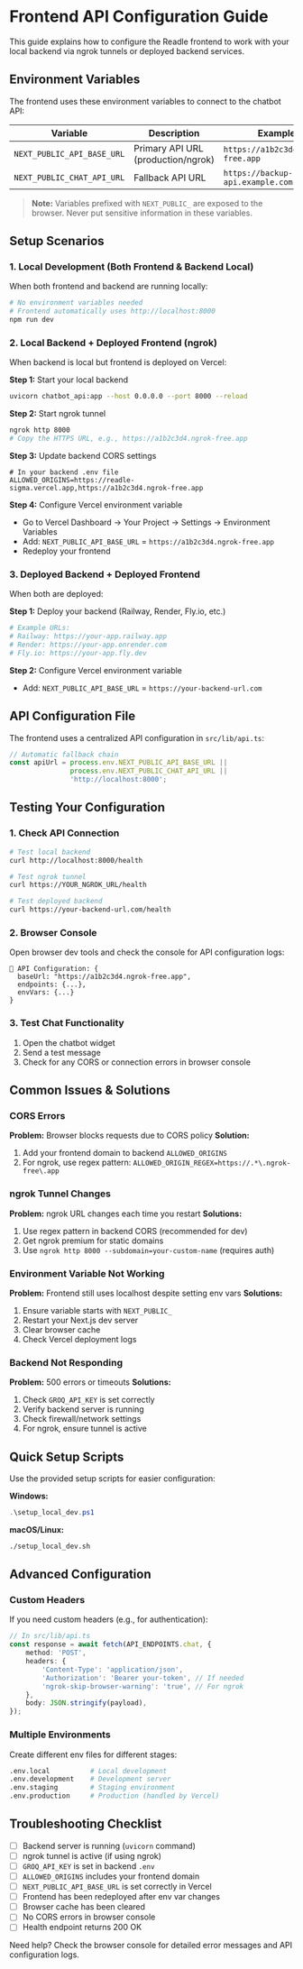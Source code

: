 # Frontend API Configuration Guide

This guide explains how to configure the Readle frontend to work with your local backend via ngrok tunnels or deployed backend services.

## Environment Variables

The frontend uses these environment variables to connect to the chatbot API:

| Variable | Description | Example |
|----------|-------------|---------|
| `NEXT_PUBLIC_API_BASE_URL` | Primary API URL (production/ngrok) | `https://a1b2c3d4.ngrok-free.app` |
| `NEXT_PUBLIC_CHAT_API_URL` | Fallback API URL | `https://backup-api.example.com` |

> **Note:** Variables prefixed with `NEXT_PUBLIC_` are exposed to the browser. Never put sensitive information in these variables.

## Setup Scenarios

### 1. Local Development (Both Frontend & Backend Local)

When both frontend and backend are running locally:

```bash
# No environment variables needed
# Frontend automatically uses http://localhost:8000
npm run dev
```

### 2. Local Backend + Deployed Frontend (ngrok)

When backend is local but frontend is deployed on Vercel:

**Step 1:** Start your local backend
```bash
uvicorn chatbot_api:app --host 0.0.0.0 --port 8000 --reload
```

**Step 2:** Start ngrok tunnel
```bash
ngrok http 8000
# Copy the HTTPS URL, e.g., https://a1b2c3d4.ngrok-free.app
```

**Step 3:** Update backend CORS settings
```env
# In your backend .env file
ALLOWED_ORIGINS=https://readle-sigma.vercel.app,https://a1b2c3d4.ngrok-free.app
```

**Step 4:** Configure Vercel environment variable
- Go to Vercel Dashboard → Your Project → Settings → Environment Variables
- Add: `NEXT_PUBLIC_API_BASE_URL` = `https://a1b2c3d4.ngrok-free.app`
- Redeploy your frontend

### 3. Deployed Backend + Deployed Frontend

When both are deployed:

**Step 1:** Deploy your backend (Railway, Render, Fly.io, etc.)
```bash
# Example URLs:
# Railway: https://your-app.railway.app
# Render: https://your-app.onrender.com
# Fly.io: https://your-app.fly.dev
```

**Step 2:** Configure Vercel environment variable
- Add: `NEXT_PUBLIC_API_BASE_URL` = `https://your-backend-url.com`

## API Configuration File

The frontend uses a centralized API configuration in `src/lib/api.ts`:

```typescript
// Automatic fallback chain
const apiUrl = process.env.NEXT_PUBLIC_API_BASE_URL || 
               process.env.NEXT_PUBLIC_CHAT_API_URL || 
               'http://localhost:8000';
```

## Testing Your Configuration

### 1. Check API Connection
```bash
# Test local backend
curl http://localhost:8000/health

# Test ngrok tunnel
curl https://YOUR_NGROK_URL/health

# Test deployed backend
curl https://your-backend-url.com/health
```

### 2. Browser Console
Open browser dev tools and check the console for API configuration logs:
```
🔧 API Configuration: {
  baseUrl: "https://a1b2c3d4.ngrok-free.app",
  endpoints: {...},
  envVars: {...}
}
```

### 3. Test Chat Functionality
1. Open the chatbot widget
2. Send a test message
3. Check for any CORS or connection errors in browser console

## Common Issues & Solutions

### CORS Errors
**Problem:** Browser blocks requests due to CORS policy
**Solution:** 
1. Add your frontend domain to backend `ALLOWED_ORIGINS`
2. For ngrok, use regex pattern: `ALLOWED_ORIGIN_REGEX=https://.*\.ngrok-free\.app`

### ngrok Tunnel Changes
**Problem:** ngrok URL changes each time you restart
**Solutions:**
1. Use regex pattern in backend CORS (recommended for dev)
2. Get ngrok premium for static domains
3. Use `ngrok http 8000 --subdomain=your-custom-name` (requires auth)

### Environment Variable Not Working
**Problem:** Frontend still uses localhost despite setting env vars
**Solutions:**
1. Ensure variable starts with `NEXT_PUBLIC_`
2. Restart your Next.js dev server
3. Clear browser cache
4. Check Vercel deployment logs

### Backend Not Responding
**Problem:** 500 errors or timeouts
**Solutions:**
1. Check `GROQ_API_KEY` is set correctly
2. Verify backend server is running
3. Check firewall/network settings
4. For ngrok, ensure tunnel is active

## Quick Setup Scripts

Use the provided setup scripts for easier configuration:

**Windows:**
```powershell
.\setup_local_dev.ps1
```

**macOS/Linux:**
```bash
./setup_local_dev.sh
```

## Advanced Configuration

### Custom Headers
If you need custom headers (e.g., for authentication):

```typescript
// In src/lib/api.ts
const response = await fetch(API_ENDPOINTS.chat, {
    method: 'POST',
    headers: {
        'Content-Type': 'application/json',
        'Authorization': 'Bearer your-token', // If needed
        'ngrok-skip-browser-warning': 'true', // For ngrok
    },
    body: JSON.stringify(payload),
});
```

### Multiple Environments
Create different env files for different stages:

```bash
.env.local          # Local development
.env.development    # Development server
.env.staging        # Staging environment  
.env.production     # Production (handled by Vercel)
```

## Troubleshooting Checklist

- [ ] Backend server is running (`uvicorn` command)
- [ ] ngrok tunnel is active (if using ngrok)
- [ ] `GROQ_API_KEY` is set in backend `.env`
- [ ] `ALLOWED_ORIGINS` includes your frontend domain
- [ ] `NEXT_PUBLIC_API_BASE_URL` is set correctly in Vercel
- [ ] Frontend has been redeployed after env var changes
- [ ] Browser cache has been cleared
- [ ] No CORS errors in browser console
- [ ] Health endpoint returns 200 OK

Need help? Check the browser console for detailed error messages and API configuration logs.
